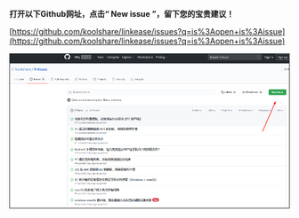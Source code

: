 **打开以下Github网址，点击“ New issue ”，留下您的宝贵建议！**

[https://github.com/koolshare/linkease/issues?q=is%3Aopen+is%3Aissue](https://github.com/koolshare/linkease/issues?q=is%3Aopen+is%3Aissue)

![github操作截图.png](./Feedback/github操作截图.png)